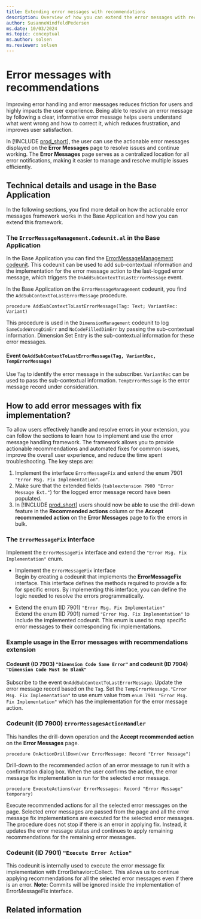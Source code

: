 ```yaml
---
title: Extending error messages with recommendations
description: Overview of how you can extend the error messages with recommendations framework to reduce friction for users of Business Central.
author: SusanneWindfeldPedersen
ms.date: 10/03/2024
ms.topic: conceptual
ms.author: solsen
ms.reviewer: solsen
---
```


# Error messages with recommendations

Improving error handling and error messages reduces friction for users and highly impacts the user experience. Being able to resolve an error message by following a clear, informative error message helps users understand what went wrong and how to correct it, which reduces frustration, and improves user satisfaction.

In [!INCLUDE [prod_short](includes/prod_short.md)], the user can use the actionable error messages displayed on the **Error Messages** page to resolve issues and continue working. The **Error Messages** page serves as a centralized location for all error notifications, making it easier to manage and resolve multiple issues efficiently.

## Technical details and usage in the Base Application

In the following sections, you find more detail on how the actionable error messages framework works in the Base Application and how you can extend this framework.

### The `ErrorMessageManagement.Codeunit.al` in the Base Application

In the Base Application you can find the [ErrorMessageManagement codeunit](/dynamics365/business-central/application/base-application/codeunit/system.utilities.error-message-management). This codeunit can be used to add sub-contextual information and the implementation for the error message action to the last-logged error message, which triggers the `OnAddSubContextToLastErrorMessage` event. 

In the Base Application on the `ErrorMessageManagement` codeunit, you find the `AddSubContextToLastErrorMessage` procedure.

```al
procedure AddSubContextToLastErrorMessage(Tag: Text; VariantRec: Variant)
```

This procedure is used in the `DimensionManagement` codeunit to log `SameCodeWrongDimErr` and `NoCodeFilledDimErr` by passing the sub-contextual information. Dimension Set Entry is the sub-contextual information for these error messages.

#### Event `OnAddSubContextToLastErrorMessage(Tag, VariantRec, TempErrorMessage)`

Use `Tag` to identify the error message in the subscriber. `VariantRec` can be used to pass the sub-contextual information. `TempErrorMessage` is the error message record under consideration.

## How to add error messages with fix implementation?

To allow users effectively handle and resolve errors in your extension, you can follow the sections to learn how to implement and use the error message handling framework. The framework allows you to provide actionable recommendations and automated fixes for common issues, improve the overall user experience, and reduce the time spent troubleshooting. The key steps are:

1. Implement the interface `ErrorMessageFix` and extend the enum 7901 `"Error Msg. Fix Implementation"`.
2. Make sure that the extended fields (`tableextension 7900 "Error Message Ext."`) for the logged error message record have been populated.
3. In [!INCLUDE [prod_short](includes/prod_short.md)] users should now be able to use the drill-down feature in the **Recommended actions** column or the **Accept recommended action** on the **Error Messages** page to fix the errors in bulk.

### The `ErrorMessageFix` interface

Implement the `ErrorMessageFix` interface and extend the `"Error Msg. Fix Implementation"` enum.

- Implement the `ErrorMessageFix` interface  
  Begin by creating a codeunit that implements the **ErrorMessageFix** interface. This interface defines the methods required to provide a fix for specific errors. By implementing this interface, you can define the logic needed to resolve the errors programmatically.

- Extend the enum (ID 7901) `"Error Msg. Fix Implementation"`  
  Extend the enum (ID 7901) named `"Error Msg. Fix Implementation"` to include the implemented codeunit. This enum is used to map specific error messages to their corresponding fix implementations.


### Example usage in the **Error messages with recommendations** extension

<!-- what is the context here? is it an open source extension? can we link -->

#### Codeunit (ID 7903) `"Dimension Code Same Error"` and codeunit (ID 7904) `"Dimension Code Must Be Blank"`

Subscribe to the event `OnAddSubContextToLastErrorMessage`. Update the error message record based on the `Tag`.
Set the `TempErrorMessage."Error Msg. Fix Implementation"` to use enum value from `enum 7901 "Error Msg. Fix Implementation"` which has the implementation for the error message action.

### Codeunit (ID 7900) `ErrorMessagesActionHandler`

This handles the drill-down operation and the **Accept recommended action** on the **Error Messages** page.

```al
procedure OnActionDrillDown(var ErrorMessage: Record "Error Message")
```

Drill-down to the recommended action of an error message to run it with a confirmation dialog box. When the user confirms the action, the error message fix implementation is run for the selected error message.

```al
procedure ExecuteActions(var ErrorMessages: Record "Error Message" temporary)
```

Execute recommended actions for all the selected error messages on the page.
Selected error messages are passed from the page and all the error message fix implementations are executed for the selected error messages.
The procedure does not stop if there is an error in applying fix. Instead, it updates the error message status and continues to apply remaining recommendations for the remaining error messages.

### Codeunit (ID 7901) `"Execute Error Action"`

This codeunit is internally used to execute the error message fix implementation with ErrorBehavior::Collect. This allows us to continue applying recommendations for all the selected error messages even if there is an error.
**Note:** Commits will be ignored inside the implementation of ErrorMessageFix interface.

## Related information
